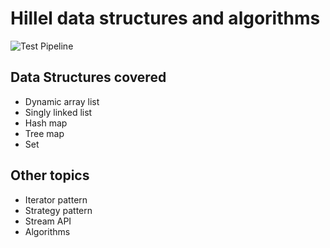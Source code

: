 # Hillel data structures and algorithms

![Test Pipeline](https://github.com/ownerofglory/hillel-javapro-17092024-dsalgo/actions/workflows/test-pipeline.yaml/badge.svg)

## Data Structures covered
- Dynamic array list
- Singly linked list
- Hash map
- Tree map
- Set

## Other topics
- Iterator pattern
- Strategy pattern
- Stream API
- Algorithms
